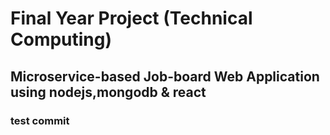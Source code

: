 # Final Year Project (Technical Computing)
## Microservice-based Job-board Web Application using nodejs,mongodb & react
### test commit